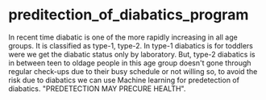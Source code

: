 # preditection_of_diabatics_program
In recent time diabatic is one of the more rapidly increasing in all age groups. It is classified as type-1, type-2. In type-1 diabatics is for toddlers were we get the diabatic status only by laboratory. But, type-2 diabatics is in between teen to oldage people in this age group doesn't gone through regular check-ups due to their busy schedule or not willing so, to avoid the risk due to diabatics we can use Machine learning for predetection of diabatics. "PREDETECTION MAY PRECURE HEALTH".
